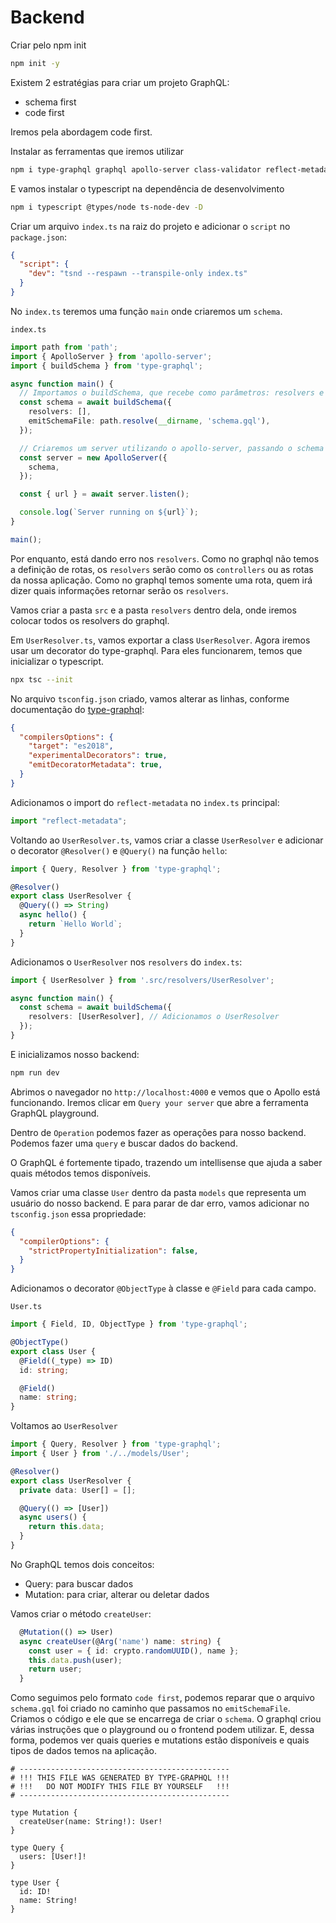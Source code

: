 # Backend

Criar pelo npm init

```bash
npm init -y
```

Existem 2 estratégias para criar um projeto GraphQL:

- schema first
- code first

Iremos pela abordagem code first.

Instalar as ferramentas que iremos utilizar

```bash
npm i type-graphql graphql apollo-server class-validator reflect-metadata
```

E vamos instalar o typescript na dependência de desenvolvimento

```bash
npm i typescript @types/node ts-node-dev -D
```

Criar um arquivo `index.ts` na raiz do projeto e adicionar o `script` no `package.json`:

```json
{
  "script": {
    "dev": "tsnd --respawn --transpile-only index.ts"
  }
}
```

No `index.ts` teremos uma função `main` onde criaremos um `schema`.

`index.ts`

```ts
import path from 'path';
import { ApolloServer } from 'apollo-server';
import { buildSchema } from 'type-graphql';

async function main() {
  // Importamos o buildSchema, que recebe como parâmetros: resolvers e emitSchemaFile, que será onde queremos salvar o arquivo de schema do graphql.
  const schema = await buildSchema({
    resolvers: [],
    emitSchemaFile: path.resolve(__dirname, 'schema.gql'),
  });

  // Criaremos um server utilizando o apollo-server, passando o schema
  const server = new ApolloServer({
    schema,
  });

  const { url } = await server.listen();

  console.log(`Server running on ${url}`);
}

main();
```

Por enquanto, está dando erro nos `resolvers`. Como no graphql não temos a definição de rotas, os `resolvers` serão como os `controllers` ou as rotas da nossa aplicação. Como no graphql temos somente uma rota, quem irá dizer quais informações retornar serão os `resolvers`.

Vamos criar a pasta `src` e a pasta `resolvers` dentro dela, onde iremos colocar todos os resolvers do graphql.

Em `UserResolver.ts`, vamos exportar a class `UserResolver`. Agora iremos usar um decorator do type-graphql. Para eles funcionarem, temos que inicializar o typescript.

```bash
npx tsc --init
```

No arquivo `tsconfig.json` criado, vamos alterar as linhas, conforme documentação do [type-graphql](https://typegraphql.com/docs/installation.html):

```json
{
  "compilersOptions": {
    "target": "es2018",
    "experimentalDecorators": true,
    "emitDecoratorMetadata": true,
  }
}
```

Adicionamos o import do `reflect-metadata` no `index.ts` principal:

```ts
import "reflect-metadata";
```

Voltando ao `UserResolver.ts`, vamos criar a classe `UserResolver` e adicionar o decorator `@Resolver()` e `@Query()` na função `hello`:

```ts
import { Query, Resolver } from 'type-graphql';

@Resolver()
export class UserResolver {
  @Query(() => String)
  async hello() {
    return `Hello World`;
  }
}
```

Adicionamos o `UserResolver` nos `resolvers` do `index.ts`:

```ts
import { UserResolver } from '.src/resolvers/UserResolver';

async function main() {
  const schema = await buildSchema({
    resolvers: [UserResolver], // Adicionamos o UserResolver
  });
}
```

E inicializamos nosso backend:

```bash
npm run dev
```

Abrimos o navegador no `http://localhost:4000` e vemos que o Apollo está funcionando. Iremos clicar em `Query your server` que abre a ferramenta GraphQL playground.

Dentro de `Operation` podemos fazer as operações para nosso backend. Podemos fazer uma `query` e buscar dados do backend.

O GraphQL é fortemente tipado, trazendo um intellisense que ajuda a saber quais métodos temos disponíveis.

Vamos criar uma classe `User` dentro da pasta `models` que representa um usuário do nosso backend. E para parar de dar erro, vamos adicionar no `tsconfig.json` essa propriedade:

```json
{
  "compilerOptions": {
    "strictPropertyInitialization": false,
  }
}
```

Adicionamos o decorator `@ObjectType` à classe e `@Field` para cada campo.

`User.ts`

```ts
import { Field, ID, ObjectType } from 'type-graphql';

@ObjectType()
export class User {
  @Field((_type) => ID)
  id: string;

  @Field()
  name: string;
}
```

Voltamos ao `UserResolver`

```ts
import { Query, Resolver } from 'type-graphql';
import { User } from './../models/User';

@Resolver()
export class UserResolver {
  private data: User[] = [];

  @Query(() => [User])
  async users() {
    return this.data;
  }
}
```

No GraphQL temos dois conceitos:

- Query: para buscar dados
- Mutation: para criar, alterar ou deletar dados

Vamos criar o método `createUser`:

```ts
  @Mutation(() => User)
  async createUser(@Arg('name') name: string) {
    const user = { id: crypto.randomUUID(), name };
    this.data.push(user);
    return user;
  }
```

Como seguimos pelo formato `code first`, podemos reparar que o arquivo `schema.gql` foi criado no caminho que passamos no `emitSchemaFile`. Criamos o código e ele que se encarrega de criar o `schema`. O graphql criou várias instruções que o playground ou o frontend podem utilizar. E, dessa forma, podemos ver quais queries e mutations estão disponíveis e quais tipos de dados temos na aplicação.

```gql
# -----------------------------------------------
# !!! THIS FILE WAS GENERATED BY TYPE-GRAPHQL !!!
# !!!   DO NOT MODIFY THIS FILE BY YOURSELF   !!!
# -----------------------------------------------

type Mutation {
  createUser(name: String!): User!
}

type Query {
  users: [User!]!
}

type User {
  id: ID!
  name: String!
}
```

